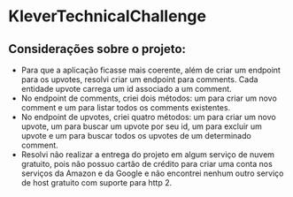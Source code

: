 <h1>KleverTechnicalChallenge</h1>
<h2>Considerações sobre o projeto:</h2>
<ul>
  <li>Para que a aplicação ficasse mais coerente, além de criar um endpoint para os upvotes, resolvi criar um endpoint para comments. Cada entidade upvote carrega um id associado a um comment.</li>
  <li>No endpoint de comments, criei dois métodos: um para criar um novo comment e um para listar todos os comments existentes.</li>
  <li>No endpoint de upvotes, criei quatro métodos: um para criar um novo upvote, um para buscar um upvote por seu id, um para excluir um upvote e um para buscar todos os upvotes de um determinado comment.</li>
  <li>Resolvi não realizar a entrega do projeto em algum serviço de nuvem gratuito, pois não possuo cartão de crédito para criar uma conta nos serviços da Amazon e da Google e não encontrei nenhum outro serviço de host gratuito com suporte para http 2.</li>
</ul>
